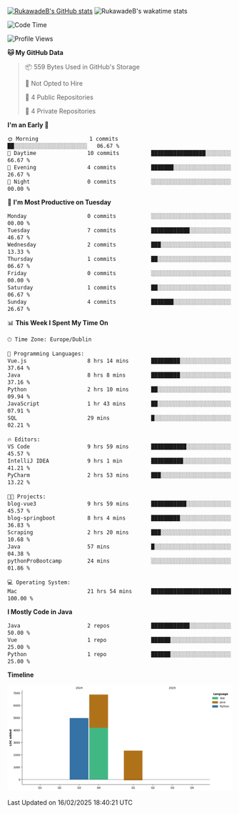 
[![RukawadeB's GitHub stats](https://github-readme-stats.vercel.app/api?username=RukawadeB&hide=prs&show_icons=true&theme=omni)](https://github.com/anuraghazra/github-readme-stats)
![RukawadeB's wakatime stats](https://github-readme-stats.vercel.app/api/wakatime?username=RukawadeB)

<!--START_SECTION:waka-->
![Code Time](http://img.shields.io/badge/Code%20Time-279%20hrs%2030%20mins-blue)

![Profile Views](http://img.shields.io/badge/Profile%20Views-33-blue)

**🐱 My GitHub Data** 

> 📦 559 Bytes Used in GitHub's Storage 
 > 
> 🚫 Not Opted to Hire
 > 
> 📜 4 Public Repositories 
 > 
> 🔑 4 Private Repositories 
 > 
**I'm an Early 🐤** 

```text
🌞 Morning                1 commits           ██░░░░░░░░░░░░░░░░░░░░░░░   06.67 % 
🌆 Daytime                10 commits          █████████████████░░░░░░░░   66.67 % 
🌃 Evening                4 commits           ███████░░░░░░░░░░░░░░░░░░   26.67 % 
🌙 Night                  0 commits           ░░░░░░░░░░░░░░░░░░░░░░░░░   00.00 % 
```
📅 **I'm Most Productive on Tuesday** 

```text
Monday                   0 commits           ░░░░░░░░░░░░░░░░░░░░░░░░░   00.00 % 
Tuesday                  7 commits           ████████████░░░░░░░░░░░░░   46.67 % 
Wednesday                2 commits           ███░░░░░░░░░░░░░░░░░░░░░░   13.33 % 
Thursday                 1 commits           ██░░░░░░░░░░░░░░░░░░░░░░░   06.67 % 
Friday                   0 commits           ░░░░░░░░░░░░░░░░░░░░░░░░░   00.00 % 
Saturday                 1 commits           ██░░░░░░░░░░░░░░░░░░░░░░░   06.67 % 
Sunday                   4 commits           ███████░░░░░░░░░░░░░░░░░░   26.67 % 
```


📊 **This Week I Spent My Time On** 

```text
🕑︎ Time Zone: Europe/Dublin

💬 Programming Languages: 
Vue.js                   8 hrs 14 mins       █████████░░░░░░░░░░░░░░░░   37.64 % 
Java                     8 hrs 8 mins        █████████░░░░░░░░░░░░░░░░   37.16 % 
Python                   2 hrs 10 mins       ██░░░░░░░░░░░░░░░░░░░░░░░   09.94 % 
JavaScript               1 hr 43 mins        ██░░░░░░░░░░░░░░░░░░░░░░░   07.91 % 
SQL                      29 mins             █░░░░░░░░░░░░░░░░░░░░░░░░   02.21 % 

🔥 Editors: 
VS Code                  9 hrs 59 mins       ███████████░░░░░░░░░░░░░░   45.57 % 
IntelliJ IDEA            9 hrs 1 min         ██████████░░░░░░░░░░░░░░░   41.21 % 
PyCharm                  2 hrs 53 mins       ███░░░░░░░░░░░░░░░░░░░░░░   13.22 % 

🐱‍💻 Projects: 
blog-vue3                9 hrs 59 mins       ███████████░░░░░░░░░░░░░░   45.57 % 
blog-springboot          8 hrs 4 mins        █████████░░░░░░░░░░░░░░░░   36.83 % 
Scraping                 2 hrs 20 mins       ███░░░░░░░░░░░░░░░░░░░░░░   10.68 % 
Java                     57 mins             █░░░░░░░░░░░░░░░░░░░░░░░░   04.38 % 
pythonProBootcamp        24 mins             ░░░░░░░░░░░░░░░░░░░░░░░░░   01.86 % 

💻 Operating System: 
Mac                      21 hrs 54 mins      █████████████████████████   100.00 % 
```

**I Mostly Code in Java** 

```text
Java                     2 repos             ████████████░░░░░░░░░░░░░   50.00 % 
Vue                      1 repo              ██████░░░░░░░░░░░░░░░░░░░   25.00 % 
Python                   1 repo              ██████░░░░░░░░░░░░░░░░░░░   25.00 % 
```



**Timeline**

![Lines of Code chart](https://raw.githubusercontent.com/RukawadeB/RukawadeB/main/assets/bar_graph.png)


 Last Updated on 16/02/2025 18:40:21 UTC
<!--END_SECTION:waka-->



